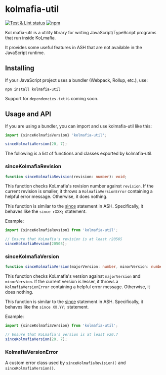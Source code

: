 # kolmafia-util

[![Test & Lint status](https://github.com/pastelmind/kolmafia-util/workflows/Test%20&%20Lint/badge.svg)](https://github.com/pastelmind/kolmafia-util/actions?query=workflow%3A%22Test+%26+Lint%22) [![npm](https://img.shields.io/npm/v/kolmafia-util)](https://www.npmjs.com/package/kolmafia-util)

KoLmafia-util is a utility library for writing JavaScript/TypeScript programs that run inside KoLmafia.

It provides some useful features in ASH that are not available in the JavaScript runtime.

## Installing

If your JavaScript project uses a bundler (Webpack, Rollup, etc.), use:

```
npm install kolmafia-util
```

Support for `dependencies.txt` is coming soon.

## Usage and API

If you are using a bundler, you can import and use kolmafia-util like this:

```js
import {sinceKolmafiaVersion} 'kolmafia-util';

sinceKolmafiaVersion(20, 7);
```

The following is a list of functions and classes exported by kolmafia-util.

### sinceKolmafiaRevision

```ts
function sinceKolmafiaRevision(revision: number): void;
```

This function checks KoLmafia's revision number against `revision`. If the current revision is smaller, it throws a `KolmafiaVersionError` containing a helpful error message. Otherwise, it does nothing.

This function is similar to the [since](https://wiki.kolmafia.us/index.php/Since) statement in ASH. Specifically, it behaves like the `since rXXX;` statement.

Example:

```ts
import {sinceKolmafiaRevsion} from 'kolmafia-util';

// Ensure that KoLmafia's revision is at least r20505
sinceKolmafiaRevsion(20505);
```

### sinceKolmafiaVersion

```ts
function sinceKolmafiaVersion(majorVersion: number, minorVersion: number): void;
```

This function checks KoLmafia's version against `majorVersion` and `minorVersion`. If the current version is lesser, it throws a `KolmafiaVersionError` containing a helpful error message. Otherwise, it does nothing.

This function is similar to the [since](https://wiki.kolmafia.us/index.php/Since) statement in ASH. Specifically, it behaves like the `since XX.YY;` statement.

Example:

```ts
import {sinceKolmafiaVersion} from 'kolmafia-util';

// Ensure that KoLmafia's version is at least v20.7
sinceKolmafiaVersion(20, 7);
```

### KolmafiaVersionError

A custom error class used by `sinceKolmafiaRevision()` and `sinceKolmafiaVersion()`.
